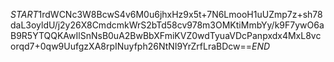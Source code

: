 $START$1rdWCNc3W8BcwS4v6M0u6jhxHz9x5t+7N6LmooH1uUZmp7z+sh78daL3oyldU/j2y26X8CmdcmkWrS2bTd58cv978m3OMKtiMmbYy/k9F7ywO6aB9R5YTQQKAwIlSnNsB0uA2BwBbXFmiKVZ0wdTyuaVDcPanpxdx4MxL8vcorqd7+0qw9UufgzXA8rpINuyfph26NtNI9YrZrfLraBDcw==$END$